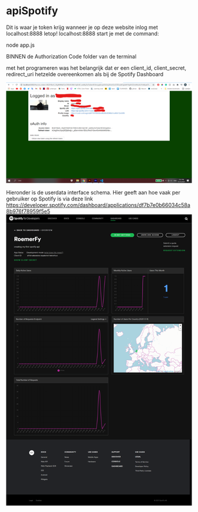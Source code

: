 # apiSpotify



Dit is waar je token krijg wanneer je op deze website inlog met localhost:8888
letop! localhost:8888 start je met de command: 

node app.js

BINNEN de Authorization Code folder van de terminal

met het programeren was het belangrijk dat er een client_id, client_secret, redirect_uri hetzelde overeenkomen als bij de Spotify Dashboard


![alt text](https://github.com/Fallux/apiSpotify/blob/main/images/userSpotifyTokenWebsite1.png)



Hieronder is de userdata interface schema. Hier geeft aan hoe vaak per gebruiker op Spotify is   via deze link
https://developer.spotify.com/dashboard/applications/df7b7e0b66034c58a8b976f78959f5e5 
![alt text](https://github.com/Fallux/apiSpotify/blob/main/images/SpotifyDeveloperWebData.png)
